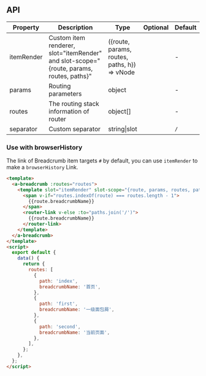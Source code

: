 ## API

| Property | Description | Type | Optional | Default |
| --- | --- | --- | --- | --- |
| itemRender | Custom item renderer, slot="itemRender" and slot-scope="{route, params, routes, paths}" | ({route, params, routes, paths, h}) => vNode |  | - |
| params | Routing parameters | object |  | - |
| routes | The routing stack information of router | object\[] |  | - |
| separator | Custom separator | string\|slot |  | `/` |

### Use with browserHistory

The link of Breadcrumb item targets `#` by default, you can use `itemRender` to make a `browserHistory` Link.

```html
<template>
  <a-breadcrumb :routes="routes">
    <template slot="itemRender" slot-scope="{route, params, routes, paths}">
      <span v-if="routes.indexOf(route) === routes.length - 1">
        {{route.breadcrumbName}}
      </span>
      <router-link v-else :to="paths.join('/')">
        {{route.breadcrumbName}}
      </router-link>
    </template>
  </a-breadcrumb>
</template>
<script>
  export default {
    data() {
      return {
        routes: [
          {
            path: 'index',
            breadcrumbName: '首页',
          },
          {
            path: 'first',
            breadcrumbName: '一级面包屑',
          },
          {
            path: 'second',
            breadcrumbName: '当前页面',
          },
        ],
      };
    },
  };
</script>
```
